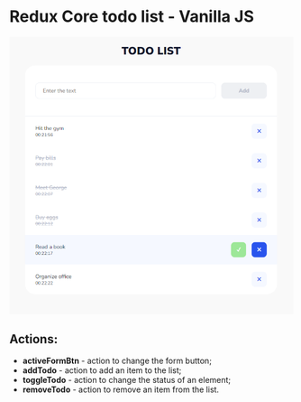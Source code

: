# Redux Core todo list - Vanilla JS

!["Todo list"](image.png)

## Actions:
- **activeFormBtn** - action to change the form button;
- **addTodo** - action to add an item to the list;
- **toggleTodo** - action to change the status of an element;
- **removeTodo** - action to remove an item from the list.